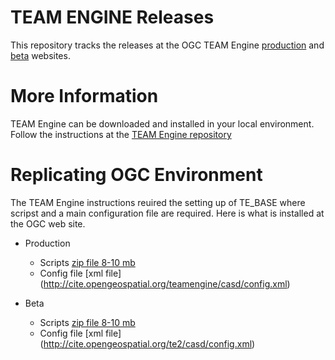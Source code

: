 TEAM ENGINE Releases
===========================

This repository tracks the releases at the OGC TEAM Engine [production](http://cite.opengeospatial.org/teamengine)  and [beta](http://cite.opengeospatial.org/te2) websites.

More Information
=================

TEAM Engine can be downloaded and installed in your local environment. Follow the instructions at the [TEAM Engine repository](https://github.com/opengeospatial/teamengine)

Replicating OGC Environment
==============================

The TEAM Engine instructions reuired the setting up of TE_BASE where scripst and a main configuration file are required. Here is what is installed at the OGC web site.

- Production
  - Scripts [zip file 8-10 mb](http://cite.opengeospatial.org/teamengine/casd/scripts.zip)
  - Config file [xml file] (http://cite.opengeospatial.org/teamengine/casd/config.xml)

- Beta
  - Scripts [zip file 8-10 mb](http://cite.opengeospatial.org/te2/casd/scripts.zip)
  - Config file [xml file] (http://cite.opengeospatial.org/te2/casd/config.xml)  












